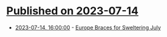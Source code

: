 # [Published on 2023-07-14](index.md)

* [2023-07-14, 16:00:00](https://science.slashdot.org/story/23/07/14/1130208/europe-braces-for-sweltering-july?utm_source=rss1.0mainlinkanon&utm_medium=feed) - [Europe Braces for Sweltering July](https://science.slashdot.org/story/23/07/14/1130208/europe-braces-for-sweltering-july?utm_source=rss1.0mainlinkanon&utm_medium=feed)

